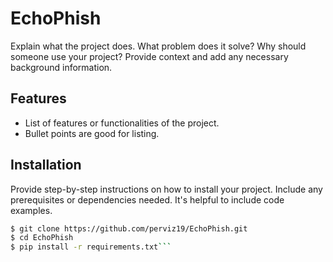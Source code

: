 # EchoPhish

Explain what the project does. What problem does it solve? Why should someone use your project? Provide context and add any necessary background information.

## Features

- List of features or functionalities of the project.
- Bullet points are good for listing.

## Installation

Provide step-by-step instructions on how to install your project. Include any prerequisites or dependencies needed. It's helpful to include code examples.

```bash
$ git clone https://github.com/perviz19/EchoPhish.git
$ cd EchoPhish
$ pip install -r requirements.txt```
